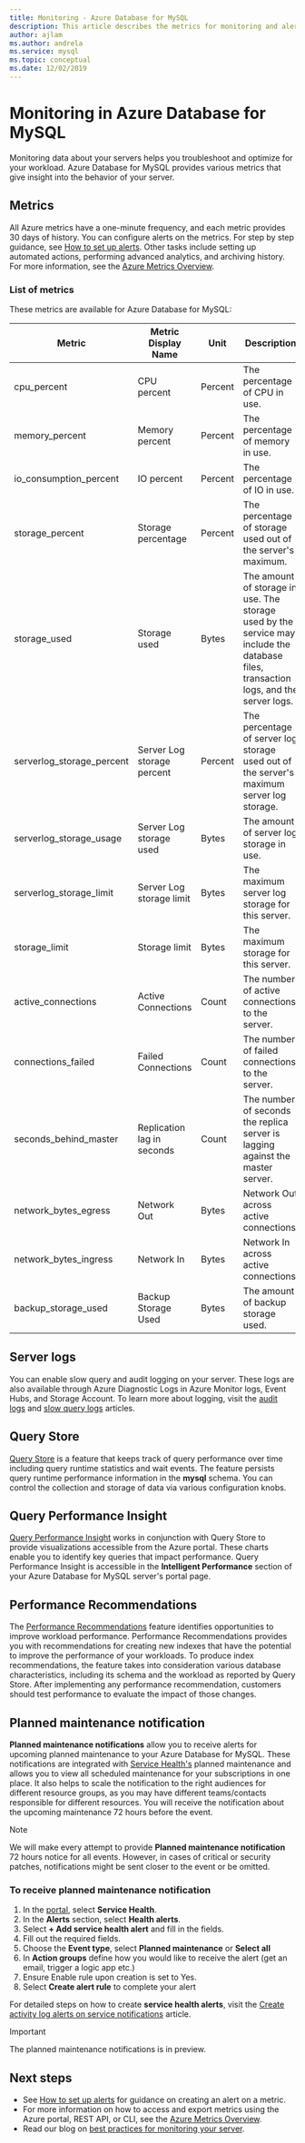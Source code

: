 ```yaml
---
title: Monitoring - Azure Database for MySQL
description: This article describes the metrics for monitoring and alerting for Azure Database for MySQL, including CPU, storage, and connection statistics.
author: ajlam
ms.author: andrela
ms.service: mysql
ms.topic: conceptual
ms.date: 12/02/2019
---
```

# Monitoring in Azure Database for MySQL
Monitoring data about your servers helps you troubleshoot and optimize for your workload. Azure Database for MySQL provides various metrics that give insight into the behavior of your server.

## Metrics
All Azure metrics have a one-minute frequency, and each metric provides 30 days of history. You can configure alerts on the metrics. For step by step guidance, see [How to set up alerts](howto-alert-on-metric.md). Other tasks include setting up automated actions, performing advanced analytics, and archiving history. For more information, see the [Azure Metrics Overview](../monitoring-and-diagnostics/monitoring-overview-metrics.md).

### List of metrics
These metrics are available for Azure Database for MySQL:

|Metric|Metric Display Name|Unit|Description|
|---|---|---|---|
|cpu_percent|CPU percent|Percent|The percentage of CPU in use.|
|memory_percent|Memory percent|Percent|The percentage of memory in use.|
|io_consumption_percent|IO percent|Percent|The percentage of IO in use.|
|storage_percent|Storage percentage|Percent|The percentage of storage used out of the server's maximum.|
|storage_used|Storage used|Bytes|The amount of storage in use. The storage used by the service may include the database files, transaction logs, and the server logs.|
|serverlog_storage_percent|Server Log storage percent|Percent|The percentage of server log storage used out of the server's maximum server log storage.|
|serverlog_storage_usage|Server Log storage used|Bytes|The amount of server log storage in use.|
|serverlog_storage_limit|Server Log storage limit|Bytes|The maximum server log storage for this server.|
|storage_limit|Storage limit|Bytes|The maximum storage for this server.|
|active_connections|Active Connections|Count|The number of active connections to the server.|
|connections_failed|Failed Connections|Count|The number of failed connections to the server.|
|seconds_behind_master|Replication lag in seconds|Count|The number of seconds the replica server is lagging against the master server.|
|network_bytes_egress|Network Out|Bytes|Network Out across active connections.|
|network_bytes_ingress|Network In|Bytes|Network In across active connections.|
|backup_storage_used|Backup Storage Used|Bytes|The amount of backup storage used.|

## Server logs
You can enable slow query and audit logging on your server. These logs are also available through Azure Diagnostic Logs in Azure Monitor logs, Event Hubs, and Storage Account. To learn more about logging, visit the [audit logs](concepts-audit-logs.md) and [slow query logs](concepts-server-logs.md) articles.

## Query Store
[Query Store](concepts-query-store.md) is a feature that keeps track of query performance over time including query runtime statistics and wait events. The feature persists query runtime performance information in the **mysql** schema. You can control the collection and storage of data via various configuration knobs.

## Query Performance Insight
[Query Performance Insight](concepts-query-performance-insight.md) works in conjunction with Query Store to provide visualizations accessible from the Azure portal. These charts enable you to identify key queries that impact performance. Query Performance Insight is accessible in the **Intelligent Performance** section of your Azure Database for MySQL server's portal page.

## Performance Recommendations
The [Performance Recommendations](concepts-performance-recommendations.md) feature identifies opportunities to improve workload performance. Performance Recommendations provides you with recommendations for creating new indexes that have the potential to improve the performance of your workloads. To produce index recommendations, the feature takes into consideration various database characteristics, including its schema and the workload as reported by Query Store. After implementing any performance recommendation, customers should test performance to evaluate the impact of those changes.

## Planned maintenance notification
**Planned maintenance notifications** allow you to receive alerts for upcoming planned maintenance to your Azure Database for MySQL. These notifications are integrated with [Service Health's](../service-health/overview.md) planned maintenance and allows you to view all scheduled maintenance for your subscriptions in one place. It also helps to scale the notification to the right audiences for different resource groups, as you may have different teams/contacts responsible for different resources. You will receive the notification about the upcoming maintenance 72 hours before the event.

> [!Note]
> We will make every attempt to provide **Planned maintenance notification** 72 hours notice for all events. However, in cases of critical or security patches, notifications might be sent closer to the event or be omitted.

### To receive planned maintenance notification

1. In the [portal](https://portal.azure.com), select **Service Health**.
2. In the **Alerts** section, select **Health alerts**.
3. Select **+ Add service health alert** and fill in the fields.
4. Fill out the required fields. 
5. Choose the **Event type**, select **Planned maintenance** or **Select all**
6. In **Action groups** define how you would like to receive the alert (get an email, trigger a logic app etc.)  
7. Ensure Enable rule upon creation is set to Yes.
8. Select **Create alert rule** to complete your alert

For detailed steps on how to create **service health alerts**, visit the [Create activity log alerts on service notifications](../service-health/alerts-activity-log-service-notifications.md) article.

> [!IMPORTANT]
> The planned maintenance notifications is in preview.

## Next steps
- See [How to set up alerts](howto-alert-on-metric.md) for guidance on creating an alert on a metric.
- For more information on how to access and export metrics using the Azure portal, REST API, or CLI, see the [Azure Metrics Overview](../monitoring-and-diagnostics/monitoring-overview-metrics.md).
- Read our blog on [best practices for monitoring your server](https://azure.microsoft.com/blog/best-practices-for-alerting-on-metrics-with-azure-database-for-mysql-monitoring/).
